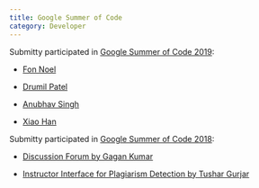 ```yaml
---
title: Google Summer of Code
category: Developer
---
```



Submitty participated in [Google Summer of Code 2019](https://summerofcode.withgoogle.com/):

* [Fon Noel](2019_FonNoel)

* [Drumil Patel](2019_DrumilPatel)

* [Anubhav Singh](2019_AnubhavSingh)

* [Xiao Han](2019_XiaoHan)

Submitty participated in [Google Summer of Code 2018](https://summerofcode.withgoogle.com/archive/2018/projects/):


* [Discussion Forum by Gagan Kumar](2018_GaganKumar)

* [Instructor Interface for Plagiarism Detection by Tushar Gurjar](2018_TusharGurjar)

